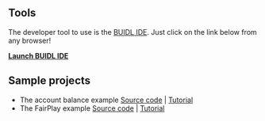 ## Tools

The developer tool to use is the [BUIDL IDE](https://www.secondstate.io/buidl/). Just click on the link below from any browser!

**[Launch BUIDL IDE](http://buidl.secondstate.io/)**


## Sample projects

* The account balance example [Source code](account_balance) | [Tutorial](https://docs.secondstate.io/buidl-developer-tool/access-contracts-data)
* The FairPlay example [Source code](fairplay) | [Tutorial](https://docs.secondstate.io/white-papers/fairplay-a-new-type-of-dapp)

